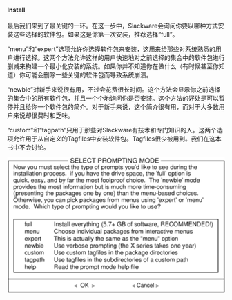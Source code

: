#### Install

最后我们来到了最关键的一环。在这一步中，Slackware会询问你要以哪种方式安装这些选择的软件包。如果这是你第一次安装，推荐选择“full”。

“menu”和“expert”选项允许你选择软件包来安装，这用来给那些对系统熟悉的用户进行选择。这两个方法允许这样的用户快速地对之前选择的集合中的软件包进行删减来构建一个最小化安装的系统。如果你并不知道你在做什么（有时候甚至你知道）你可能会删除一些关键的软件包而导致系统崩溃。

“newbie”对新手来说很有用，不过会花费很长时间。这个方法会显示你之前选择的集合中的所有软件包，并且一个个地询问你是否安装。这个方法的好处是可以暂停并且给你一个软件包的简介。对于新手来说，这个简介很有用，而对于大多数用户来说却很费时和乏味。

“custom”和“tagpath”只用于那些对Slackware有技术和专门知识的人。这两个选项允许用于从自定义的Tagfiles中安装软件包。Tagfiles很少被用到。我们在这本书中不会讨论。

![](../../png/setup-install.png)

